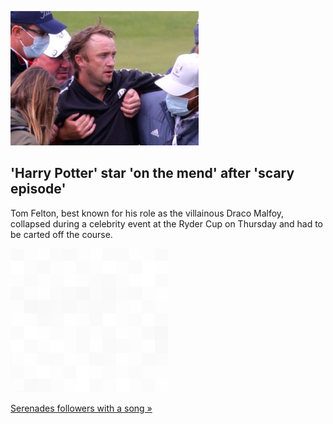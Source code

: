 
!['Harry Potter' star 'on the mend' after 'scary episode'](./20210925235923.png)
## 'Harry Potter' star 'on the mend' after 'scary episode'

Tom Felton, best known for his role as the villainous Draco Malfoy, collapsed during a celebrity event at the Ryder Cup on Thursday and had to be carted off the course.

![pic](../square_bg.png)

[Serenades followers with a song »](https://www.yahoo.com/entertainment/tom-felton-health-update-golf-collapse-171353450.html)
